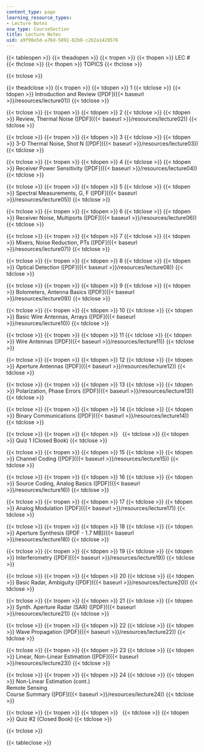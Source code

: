 ```yaml
---
content_type: page
learning_resource_types:
- Lecture Notes
ocw_type: CourseSection
title: Lecture Notes
uid: a9f98e5d-a76d-5892-82b8-c2b2a1428576
---
```


{{< tableopen >}}
{{< theadopen >}}
{{< tropen >}}
{{< thopen >}}
LEC #
{{< thclose >}}
{{< thopen >}}
TOPICS
{{< thclose >}}

{{< trclose >}}

{{< theadclose >}}
{{< tropen >}}
{{< tdopen >}}
1
{{< tdclose >}}
{{< tdopen >}}
Introduction and Review ([PDF]({{< baseurl >}}/resources/lecture01))
{{< tdclose >}}

{{< trclose >}}
{{< tropen >}}
{{< tdopen >}}
2
{{< tdclose >}}
{{< tdopen >}}
Review, Thermal Noise ([PDF]({{< baseurl >}}/resources/lecture02))
{{< tdclose >}}

{{< trclose >}}
{{< tropen >}}
{{< tdopen >}}
3
{{< tdclose >}}
{{< tdopen >}}
3-D Thermal Noise, Shot N ([PDF]({{< baseurl >}}/resources/lecture03))
{{< tdclose >}}

{{< trclose >}}
{{< tropen >}}
{{< tdopen >}}
4
{{< tdclose >}}
{{< tdopen >}}
Receiver Power Sensitivity ([PDF]({{< baseurl >}}/resources/lecture04))
{{< tdclose >}}

{{< trclose >}}
{{< tropen >}}
{{< tdopen >}}
5
{{< tdclose >}}
{{< tdopen >}}
Spectral Measurements, G, F ([PDF]({{< baseurl >}}/resources/lecture05))
{{< tdclose >}}

{{< trclose >}}
{{< tropen >}}
{{< tdopen >}}
6
{{< tdclose >}}
{{< tdopen >}}
Receiver Noise, Multiports ([PDF]({{< baseurl >}}/resources/lecture06))
{{< tdclose >}}

{{< trclose >}}
{{< tropen >}}
{{< tdopen >}}
7
{{< tdclose >}}
{{< tdopen >}}
Mixers, Noise Reduction, PTs ([PDF]({{< baseurl >}}/resources/lecture07))
{{< tdclose >}}

{{< trclose >}}
{{< tropen >}}
{{< tdopen >}}
8
{{< tdclose >}}
{{< tdopen >}}
Optical Detection ([PDF]({{< baseurl >}}/resources/lecture08))
{{< tdclose >}}

{{< trclose >}}
{{< tropen >}}
{{< tdopen >}}
9
{{< tdclose >}}
{{< tdopen >}}
Bolometers, Antenna Basics ([PDF]({{< baseurl >}}/resources/lecture09))
{{< tdclose >}}

{{< trclose >}}
{{< tropen >}}
{{< tdopen >}}
10
{{< tdclose >}}
{{< tdopen >}}
Basic Wire Antennas, Arrays ([PDF]({{< baseurl >}}/resources/lecture10))
{{< tdclose >}}

{{< trclose >}}
{{< tropen >}}
{{< tdopen >}}
11
{{< tdclose >}}
{{< tdopen >}}
Wire Antennas ([PDF]({{< baseurl >}}/resources/lecture11))
{{< tdclose >}}

{{< trclose >}}
{{< tropen >}}
{{< tdopen >}}
12
{{< tdclose >}}
{{< tdopen >}}
Aperture Antennas ([PDF]({{< baseurl >}}/resources/lecture12))
{{< tdclose >}}

{{< trclose >}}
{{< tropen >}}
{{< tdopen >}}
13
{{< tdclose >}}
{{< tdopen >}}
Polarization, Phase Errors ([PDF]({{< baseurl >}}/resources/lecture13))
{{< tdclose >}}

{{< trclose >}}
{{< tropen >}}
{{< tdopen >}}
14
{{< tdclose >}}
{{< tdopen >}}
Binary Communications ([PDF]({{< baseurl >}}/resources/lecture14))
{{< tdclose >}}

{{< trclose >}}
{{< tropen >}}
{{< tdopen >}}
 
{{< tdclose >}}
{{< tdopen >}}
Quiz 1 (Closed Book)
{{< tdclose >}}

{{< trclose >}}
{{< tropen >}}
{{< tdopen >}}
15
{{< tdclose >}}
{{< tdopen >}}
Channel Coding ([PDF]({{< baseurl >}}/resources/lecture15))
{{< tdclose >}}

{{< trclose >}}
{{< tropen >}}
{{< tdopen >}}
16
{{< tdclose >}}
{{< tdopen >}}
Source Coding, Analog Basics ([PDF]({{< baseurl >}}/resources/lecture16))
{{< tdclose >}}

{{< trclose >}}
{{< tropen >}}
{{< tdopen >}}
17
{{< tdclose >}}
{{< tdopen >}}
Analog Modulation ([PDF]({{< baseurl >}}/resources/lecture17))
{{< tdclose >}}

{{< trclose >}}
{{< tropen >}}
{{< tdopen >}}
18
{{< tdclose >}}
{{< tdopen >}}
Aperture Synthesis ([PDF - 1.7 MB]({{< baseurl >}}/resources/lecture18))
{{< tdclose >}}

{{< trclose >}}
{{< tropen >}}
{{< tdopen >}}
19
{{< tdclose >}}
{{< tdopen >}}
Interferometry ([PDF]({{< baseurl >}}/resources/lecture19))
{{< tdclose >}}

{{< trclose >}}
{{< tropen >}}
{{< tdopen >}}
20
{{< tdclose >}}
{{< tdopen >}}
Basic Radar, Ambiguity ([PDF]({{< baseurl >}}/resources/lecture20))
{{< tdclose >}}

{{< trclose >}}
{{< tropen >}}
{{< tdopen >}}
21
{{< tdclose >}}
{{< tdopen >}}
Synth. Aperture Radar (SAR) ([PDF]({{< baseurl >}}/resources/lecture21))
{{< tdclose >}}

{{< trclose >}}
{{< tropen >}}
{{< tdopen >}}
22
{{< tdclose >}}
{{< tdopen >}}
Wave Propagation ([PDF]({{< baseurl >}}/resources/lecture22))
{{< tdclose >}}

{{< trclose >}}
{{< tropen >}}
{{< tdopen >}}
23
{{< tdclose >}}
{{< tdopen >}}
Linear, Non-Linear Estimation ([PDF]({{< baseurl >}}/resources/lecture23))
{{< tdclose >}}

{{< trclose >}}
{{< tropen >}}
{{< tdopen >}}
24
{{< tdclose >}}
{{< tdopen >}}
Non-Linear Estimation (cont.)  
Remote Sensing  
Course Summary ([PDF]({{< baseurl >}}/resources/lecture24))
{{< tdclose >}}

{{< trclose >}}
{{< tropen >}}
{{< tdopen >}}
 
{{< tdclose >}}
{{< tdopen >}}
Quiz #2 (Closed Book)
{{< tdclose >}}

{{< trclose >}}

{{< tableclose >}}